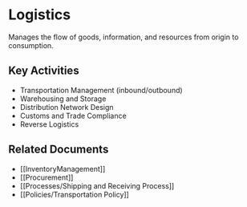 # Logistics

Manages the flow of goods, information, and resources from origin to consumption.

## Key Activities
- Transportation Management (inbound/outbound)
- Warehousing and Storage
- Distribution Network Design
- Customs and Trade Compliance
- Reverse Logistics

## Related Documents
- [[InventoryManagement]]
- [[Procurement]]
- [[Processes/Shipping and Receiving Process]]
- [[Policies/Transportation Policy]] 